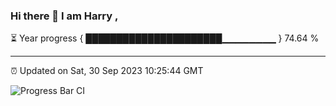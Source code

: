 ### Hi there 👋 I am Harry , 

⏳ Year progress { ██████████████████████▁▁▁▁▁▁▁▁ } 74.64 %

---

⏰ Updated on Sat, 30 Sep 2023 10:25:44 GMT

![Progress Bar CI](https://github.com/duykhang68/duykhang68/workflows/Progress%20Bar%20CI/badge.svg)
